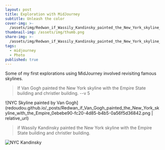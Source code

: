 ```yaml
---
layout: post
title: Exploration with MidJourney
subtitle: Unleash the color
cover-img: >-
  /assets/img/Redwan_if_Wassily_Kandinsky_painted_the_New_York_skyline_with_t_f0f76203-eab7-42ae-9548-04e98d3111b0.png
thumbnail-img: /assets/img/thumb.png
share-img: >-
  /assets/img/Redwan_if_Wassily_Kandinsky_painted_the_New_York_skyline_with_t_f0f76203-eab7-42ae-9548-04e98d3111b0.png
tags:
  - midjourney
  - Photo
published: true
---
```


Some of my first explorations using MidJourney involved revisiting famous skylines.


> If Van Gogh painted the New York skyline with the Empire State building and christler building. --v 5

![NYC Skyline painted by Van Gogh](redoudou.github.io/_posts/Redwan_if_Van_Gogh_painted_the_New_York_skyline_with_the_Empire_0ebebe90-fc20-4d85-b4b5-0a56f5d36842.png | relative_url)


> if Wassily Kandinsky painted the New York skyline with the Empire State building and christler building.

![NYC Kandinsky ]({{redoudou}}/_posts/Redwan_if_Wassily_Kandinsky_painted_the_New_York_skyline_with_t_9ff6fe14-8512-4759-a0e6-ebe23fc032e8.png)
